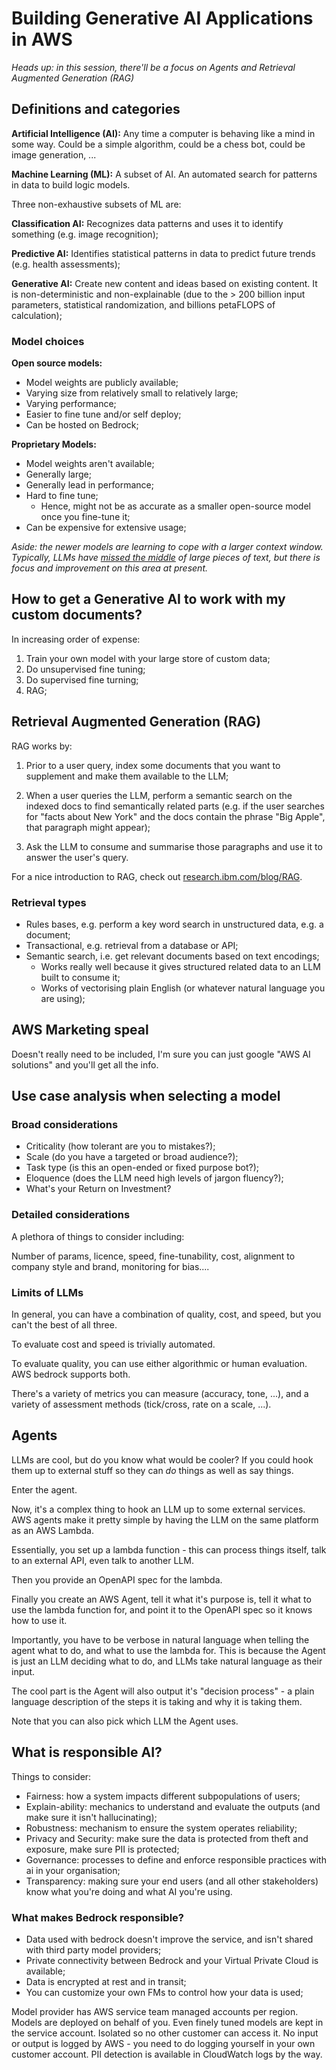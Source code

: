 # Building Generative AI Applications in AWS

_Heads up: in this session, there'll be a focus on Agents and Retrieval Augmented Generation (RAG)_

## Definitions and categories

**Artificial Intelligence (AI):** Any time a computer is behaving like a mind in some way. Could be a simple algorithm, could be a chess bot, could be image generation, ...

**Machine Learning (ML):** A subset of AI. An automated search for patterns in data to build logic models.

Three non-exhaustive subsets of ML are:

**Classification AI:** Recognizes data patterns and uses it to identify something (e.g. image recognition);

**Predictive AI:** Identifies statistical patterns in data to predict future trends (e.g. health assessments);

**Generative AI:** Create new content and ideas based on existing content. It is non-deterministic and non-explainable (due to the > 200 billion input parameters, statistical randomization, and billions petaFLOPS of calculation);

### Model choices

**Open source models:**

 - Model weights are publicly available;
 - Varying size from relatively small to relatively large;
 - Varying performance;
 - Easier to fine tune and/or self deploy;
 - Can be hosted on Bedrock;

**Proprietary Models:**

- Model weights aren't available;
- Generally large;
- Generally lead in performance;
- Hard to fine tune;
  - Hence, might not be as accurate as a smaller open-source model once you fine-tune it;
- Can be expensive for extensive usage;

_Aside: the newer models are learning to cope with a larger context window. Typically, LLMs have [missed the middle](https://arxiv.org/abs/2307.03172) of large pieces of text, but there is focus and improvement on this area at present._

## How to get a Generative AI to work with my custom documents?

In increasing order of expense:

1. Train your own model with your large store of custom data;
2. Do unsupervised fine tuning;
3. Do supervised fine turning;
4. RAG;

## Retrieval Augmented Generation (RAG)

RAG works by:

1. Prior to a user query, index some documents that you want to supplement and make them available to the LLM;

2. When a user queries the LLM, perform a semantic search on the indexed docs to find semantically related parts (e.g. if the user searches for "facts about New York" and the docs contain the phrase "Big Apple", that paragraph might appear);

3. Ask the LLM to consume and summarise those paragraphs and use it to answer the user's query.

For a nice introduction to RAG, check out [research.ibm.com/blog/RAG](https://research.ibm.com/blog/retrieval-augmented-generation-RAG).

### Retrieval types

- Rules bases, e.g. perform a key word search in unstructured data, e.g. a document;
- Transactional, e.g. retrieval from a database or API;
- Semantic search, i.e. get relevant documents based on text encodings;
  - Works really well because it gives structured related data to an LLM built to consume it;
  - Works of vectorising plain English (or whatever natural language you are using); 

## AWS Marketing speal

Doesn't really need to be included, I'm sure you can just google "AWS AI solutions" and you'll get all the info.

## Use case analysis when selecting a model

### Broad considerations

- Criticality (how tolerant are you to mistakes?);
- Scale (do you have a targeted or broad audience?);
- Task type (is this an open-ended or fixed purpose bot?);
- Eloquence (does the LLM need high levels of jargon fluency?);
- What's your Return on Investment?

### Detailed considerations

A plethora of things to consider including:

Number of params, licence, speed, fine-tunability, cost, alignment to company style and brand, monitoring for bias....

### Limits of LLMs

In general, you can have a combination of quality, cost, and speed, but you can't the best of all three.

To evaluate cost and speed is trivially automated.

To evaluate quality, you can use either algorithmic or human evaluation. AWS bedrock supports both.

There's a variety of metrics you can measure (accuracy, tone, ...), and a variety of assessment methods (tick/cross, rate on a scale, ...).

## Agents

LLMs are cool, but do you know what would be cooler? If you could hook them up to external stuff so they can _do_ things as well as say things.

Enter the agent.

Now, it's a complex thing to hook an LLM up to some external services. AWS agents make it pretty simple by having the LLM on the same platform as an AWS Lambda.

Essentially, you set up a lambda function - this can process things itself, talk to an external API, even talk to another LLM.

Then you provide an OpenAPI spec for the lambda.

Finally you create an AWS Agent, tell it what it's purpose is, tell it what to use the lambda function for, and point it to the OpenAPI spec so it knows how to use it.

Importantly, you have to be verbose in natural language when telling the agent what to do, and what to use the lambda for. This is because the Agent is just an LLM deciding what to do, and LLMs take natural language as their input.

The cool part is the Agent will also output it's "decision process" - a plain language description of the steps it is taking and why it is taking them.

Note that you can also pick which LLM the Agent uses.

## What is responsible AI?

Things to consider:

- Fairness: how a system impacts different subpopulations of users;
- Explain-ability: mechanics to understand and evaluate the outputs (and make sure it isn't hallucinating);
- Robustness: mechanism to ensure the system operates reliability;
- Privacy and Security: make sure the data is protected from theft and exposure, make sure PII is protected;
- Governance: processes to define and enforce responsible practices with ai in your organisation;
- Transparency: making sure your end users (and all other stakeholders) know what you're doing and what AI you're using.

### What makes Bedrock responsible?

- Data used with bedrock doesn't improve the service, and isn't shared with third party model providers;
- Private connectivity between Bedrock and your Virtual Private Cloud is available;
- Data is encrypted at rest and in transit;
- You can customize your own FMs to control how your data is used;

Model provider has AWS service team managed accounts per region. Models are deployed on behalf of you. Even finely tuned models are kept in the service account. Isolated so no other customer can access it. No input or output is logged by AWS - you need to do logging yourself in your own customer account. PII detection is available in CloudWatch logs by the way.